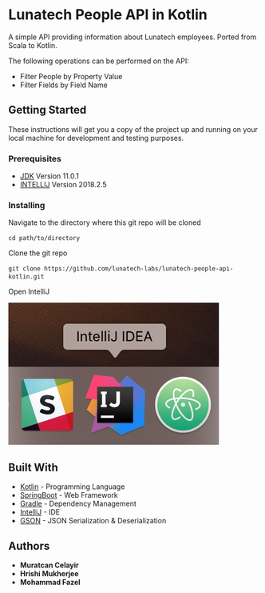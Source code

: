 # Lunatech People API in Kotlin

A simple API providing information about Lunatech employees. 
Ported from Scala to Kotlin.

The following operations can be performed on the API:
* Filter People by Property Value
* Filter Fields by Field Name

## Getting Started

These instructions will get you a copy of the project up and running on your local machine for development and testing purposes.

### Prerequisites

* [JDK](https://www.oracle.com/technetwork/java/javase/downloads/jdk11-downloads-5066655.html)      Version 11.0.1
* [INTELLIJ](https://www.jetbrains.com/idea/download) Version 2018.2.5

### Installing

Navigate to the directory where this git repo will be cloned

```
cd path/to/directory
```

Clone the git repo

```
git clone https://github.com/lunatech-labs/lunatech-people-api-kotlin.git
```

Open IntelliJ

![alt text](src/main/resources/images/installation-guide/3.png)


## Built With

* [Kotlin](https://kotlinlang.org/) - Programming Language
* [SpringBoot](http://spring.io/projects/spring-boot) - Web Framework
* [Gradle](https://gradle.org/) - Dependency Management
* [IntelliJ](https://www.jetbrains.com/idea/) - IDE
* [GSON](https://github.com/google/gson) - JSON Serialization & Deserialization


## Authors

* **Muratcan Celayir**
* **Hrishi Mukherjee**
* **Mohammad Fazel**

